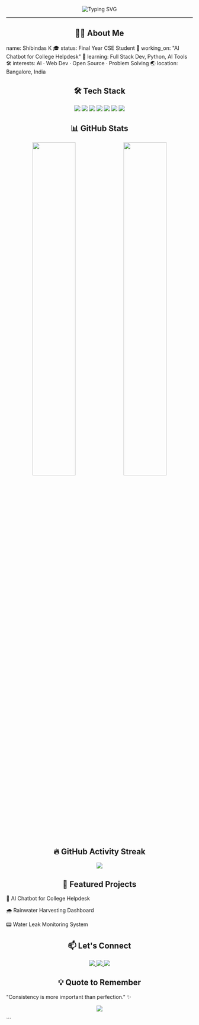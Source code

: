 <!-- Header Typing Animation -->
<p align="center">
  <img src="https://readme-typing-svg.herokuapp.com?font=Fira+Code&size=24&pause=1000&color=00F7FF&center=true&vCenter=true&width=450&lines=Hey!+I'm+Shibindas+K+%F0%9F%91%8B;CSE+Student+%7C+Developer+%7C+AI+Enthusiast;Welcome+to+my+GitHub+profile+%F0%9F%91%80" alt="Typing SVG" />
</p>

---

<h2 align="center">👨‍💻 About Me</h2>

name: Shibindas K
🎓 status: Final Year CSE Student
💼 working_on: "AI Chatbot for College Helpdesk"
🧠 learning: Full Stack Dev, Python, AI Tools
🛠️ interests: AI · Web Dev · Open Source · Problem Solving
🌏 location: Bangalore, India
<h2 align="center">🛠️ Tech Stack</h2> <p align="center"> <img src="https://img.shields.io/badge/Python-14354C?style=for-the-badge&logo=python&logoColor=white" /> <img src="https://img.shields.io/badge/JavaScript-F7DF1E?style=for-the-badge&logo=javascript&logoColor=black" /> <img src="https://img.shields.io/badge/HTML5-E34F26?style=for-the-badge&logo=html5&logoColor=white" /> <img src="https://img.shields.io/badge/CSS3-1572B6?style=for-the-badge&logo=css3&logoColor=white" /> <img src="https://img.shields.io/badge/Node.js-339933?style=for-the-badge&logo=nodedotjs&logoColor=white" /> <img src="https://img.shields.io/badge/VSCode-007ACC?style=for-the-badge&logo=visualstudiocode&logoColor=white" /> <img src="https://img.shields.io/badge/Git-F05032?style=for-the-badge&logo=git&logoColor=white" /> </p>
<h2 align="center">📊 GitHub Stats</h2> <div align="center"> <img src="https://github-readme-stats.vercel.app/api?username=shibindas-2003&show_icons=true&theme=tokyonight&hide_border=true" width="48%" /> <img src="https://github-readme-stats.vercel.app/api/top-langs/?username=shibindas-2003&layout=compact&theme=tokyonight&hide_border=true" width="48%" /> </div>
<h2 align="center">🔥 GitHub Activity Streak</h2> <p align="center"> <img src="https://github-readme-streak-stats.herokuapp.com/?user=shibindas-2003&theme=radical&hide_border=true" /> </p>
<h2 align="center">📌 Featured Projects</h2>
🧠 AI Chatbot for College Helpdesk

🌧️ Rainwater Harvesting Dashboard

📟 Water Leak Monitoring System

<h2 align="center">📫 Let's Connect</h2> <p align="center"> <a href="mailto:your-email@example.com"> <img src="https://img.shields.io/badge/Gmail-D14836?style=for-the-badge&logo=gmail&logoColor=white" /> </a> <a href="https://linkedin.com/in/your-linkedin-profile" target="_blank"> <img src="https://img.shields.io/badge/LinkedIn-0077B5?style=for-the-badge&logo=linkedin&logoColor=white" /> </a> <a href="https://github.com/shibindas-2003"> <img src="https://img.shields.io/badge/GitHub-100000?style=for-the-badge&logo=github&logoColor=white" /> </a> </p>
<h2 align="center">💡 Quote to Remember</h2>
"Consistency is more important than perfection." ✨

<p align="center"> <img src="https://capsule-render.vercel.app/api?type=waving&color=gradient&height=100&section=footer"/> </p> ```
